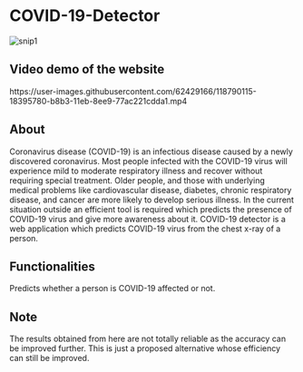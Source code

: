 # COVID-19-Detector
![snip1](https://user-images.githubusercontent.com/62429166/118778100-647e9a80-b8a7-11eb-9456-4a0426746ae2.PNG)

<h2>Video demo of the website</h2>
https://user-images.githubusercontent.com/62429166/118790115-18395780-b8b3-11eb-8ee9-77ac221cdda1.mp4

<h2>About</h2>
Coronavirus disease (COVID-19) is an infectious disease caused by a newly discovered coronavirus.
Most people infected with the COVID-19 virus will experience mild to moderate respiratory illness and recover without requiring special treatment.  Older people, and those with underlying medical problems like cardiovascular disease, diabetes, chronic respiratory disease, and cancer are more likely to develop serious illness.
In the current situation outside an efficient tool is required which predicts the presence of COVID-19 virus and give more awareness about it. 
COVID-19 detector is a web application which predicts COVID-19 virus from the chest x-ray of a person.

<h2>Functionalities</h2>
Predicts whether a person is COVID-19 affected or not.<br>

<h2>Note</h2>
The results obtained from here are not totally reliable as the accuracy can be improved further. This is just a proposed alternative whose efficiency can still be improved.

